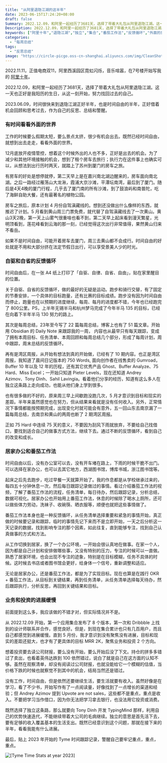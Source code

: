 ```yaml
---
title: "从阿里退隐江湖的这半年"
date: 2023-06-15T17:24:20+08:00
draft: false
Summary: 2022.12.09，和阿里一起经历了3681天，选择了带着大礼包从阿里退隐江湖。这一天也正好是我阳历的生日，从这一刻开始，努力找回过去的自己。2023.06.09，时间很快来到退隐江湖正好半年，也是时间自由的半年，正好借着机会回顾和思考过去，作为自己的反思、总结和警醒。
Description: 2022.12.09，和阿里一起经历了3681天，选择了带着大礼包从阿里退隐江湖。这一天也正好是我阳历的生日，从这一刻开始，努力找回过去的自己。2023.06.09，时间很快来到退隐江湖正好半年，也是时间自由的半年，正好借着机会回顾和思考过去，作为自己的反思、总结和警醒。
keywords: ["阿里十年","退隐江湖","独立","集合","番茄工作法","反馈循环","外面的世界"]
categories:
  - "每周总结"
tags:
  - "反思总结"
image: "https://circle-picgo.oss-cn-shanghai.aliyuncs.com/img/CleanShot%202023-06-11%20at%2016.39.15@2x.png"
---
```


2022.11.11，正值电商双11，阿里西溪园区霓虹闪烁，音乐喧嚣，在7号楼开始写我的 [阿里十年](https://hagerhu.com/categories/%E9%98%BF%E9%87%8C%E5%8D%81%E5%B9%B4/)。

2022.12.09，和阿里一起经历了3681天，选择了带着大礼包从阿里退隐江湖。这一天也正好是我阳历的生日，从这一刻开始，努力找回过去的自己。

2023.06.09，时间很快来到退隐江湖正好半年，也是时间自由的半年，正好借着机会回顾和思考过去，作为自己的反思、总结和警醒。

### 有时间看看外面的世界

工作的时候要么假期太短，要么景点太挤，很少有机会出去。既然已经时间自由，就想到出去走走，看看外面的世界。

12月底放开疫情管控，想着这个时候外出的人也不多，正好是出去的机会。为了减少和其他环境接触的机会，想到了租个房车去旅行；执行力在这件事上也确实可以，从想法到出行历时两天，就踏上了苏州到厦门的房车之旅。

有房车的好处是想停就停，第二天早上是在嘉兴南北湖边醒来的，房车面向南北湖。之后一路经过雁荡山大龙湫，霞浦大京沙滩，平潭坛南湾，最后到了厦门。随后是4天4晚的厦门行程，几乎去了厦门南的所有沙滩，到了鼓浪屿和南普陀，吃了海鲜自助大餐，还有最著名的植物公园。

房车之旅后，原本计划 4 月份自驾滇藏线的。想到还没做出什么像样的东西，就推迟了计划。5 月看到黄山周三门票免费，就代替了自驾滇藏线去了一次黄山。黄山3天2晚，第一天上山雾气很重啥也看不到，第二天早上起床看到漫天繁星，光明顶看到，莲花峰看到云海的那一刻，已经觉得这次出行非常值得，果然黄山归来不看岳。

如果不是时间自由，可能开着房车去厦门，周三去黄山都不会成行。时间自由的好处就是不用和大部分挤在法定节假日出行，可以享受景美人少的时光。

### 自驱和自省的反馈循环

时间自由后，在一张 A4 纸上打印了「自驱、自律、自省、自由」，贴在家里醒目的位置。

关于自驱、自省的反馈循环，做的最好的无疑是运动。跑步和骑行交替，有了固定的节奏安排，一个具体的目标跑量，还有比赛的目标成绩。跑步没有因为时间自由而停止，跑量也在以预期的进度继续，每周、每月的进度都不错，今年也已经跑完了 800公里。PS，上半年无锡半马和杭州梦马完成了今年半马 135 的目标，已经在向着下半年半马 130 努力的路上。

其次是每周总结，23年至今写了 22 篇每周总结，博客上也有了 51 篇文章。开始用 Obsidian 的 Daily Note 来跟踪我的一周， 内容也从最早只有每天跟踪，变成了拥有本周目标、任务清单、本周回顾和每周总结几个部分，形成了每周计划，周中跟踪，周末总结的反馈循环。

再有是湾区周报，从开始有想法到真的开始做，已经有了 10 期内容。也正是湾区周报，我知道了晨间日记版本的 750 Words, 面向创作者在线售卖的 Gumroad，Buffer 10 年以及 12 年的历程，还有其它优秀产品 Ghost、Buffer Analyze、75 Hard、Miss Excel；一开始只知道 Pieter Levels，现在还知道 Andrey Azimov、Tony Dinh、Sahil Lavingia。看着他们分享的经历，知道有这么多人在独立这条路上走向成功，也能从他们身上学到很多。

也有很多做的不好的，原来周三早上间歇跑没跑几次，5 月才意识到目标和现实的差距。半年来虽然感觉也在努力，但从结果来看就是没有任何收入。另外，正常情况下事情都能按预期完成，出现变化时就可能会有意外，五一回山东去南京漏了一篇每周总结，去南京和黄山的两周也断了 2 期湾区周报。

正如 75 Hard 中连续 75 天的意义，不要因为刮风下雨就放弃，不要给自己找借口，要找到适合自己的做事方式方法，继续下去。通过不断的反馈循环，看到自己的改变和成长。

### 居家办公和番茄工作法

时间自由以后，没有办公室可以去，没有开车堵在路上，下雨的时候干脆不出门。可以选择在家办公，也可以去其它地方，西湖图书馆，博库书城，浙江图书馆等。

起床之后先去跑步，吃过早餐一天就算开始了。我的作息都是从学校继承过来的，每四五十分钟休息一次，然后每日跟踪记录做过的事情。看过介绍番茄工作法的视频，了解了番茄工作法的流程，任务清单，每日待办，然后跟踪记录，分析总结，数据可视化。居家办公也开始用上番茄工作法，休息的时候除了喝水上厕所，还可以做些体力劳动，洗袜子、收碗筷、晒衣服等，顺便也就把这些事情做了。

番茄工作法本身也是一种反馈循环，从任务清单选择重要和紧急的事情开始，真正做的时候要记录和跟踪，临时的事情先记下来而不是立即开始，一天之后分析这一天记录的数据，找到影响专注的那个因素，如此往复，直到能够专注，找到自己认真做事的方式和方法。

从工作切换到居家，换了一个办公环境，一开始会很认真地在做事。在家一个人，因为都是自己计划和安排做哪些事，又没有特别的压力，专注的时候可以一直做。熟悉了居家环境，也会出现不专注的迹象，特别是在目标模糊，任务不具体的时候。这时候去书店或者图书馆会更好，给身体一个信号，重新调整和适应。

无论是居家办公，还是番茄工作法，都是为了实现目标。现在也算是在践行 OKR + 番茄工作法，从目标到关键结果，再到任务清单，从任务清单选择每天待办，然后跟踪执行，分析反思，再回到关键结果和目标。

### 业务和投资的进展缓慢

前面提到这么多，我应该做的不错才对，但实际情况并不是。

从 2022.12.09 开始，第一个应用集合发布了 8 个版本，第一次和 Dribbble 上找到的设计师联系并合作，感觉良好。但是，到现在集合累计也只有几百用户，而且自己都感觉到进展缓慢。直到 5 月份，我才意识到没有聚焦没有进展，目标和现实的差距还挺大，也才有了更具体的目标 MRR 2K，聚焦业务和投资 2 个方向。

想着投资要去读公司财报，要么没有开始，要么开始后没了下文。持仓的拼多多错过了卖出，也看着英伟达跌到 100 依然错过，说白了就是自己在这方面的认知不够。虽然在观察清单，却没有阅读过公司财报，也就没能给它一个模糊的估值，当价格下跌的时候也就察觉不到其中的机会，结局当然还是错过。

没有工作，时间自由，但是依然还要继续生活，要生活就要有收入。虽然好像是在学习，看了不少书，开始写作有了一点阅读量，好像找到了一点增长的渠道和经验；但 Andrey Azimov 提到 Upvote are not sales，这些都不是重点，重点是收入。不要把学习当作借口，因为你无法把学习拿去银行，也没法用它投资或消费。

既然选择了独立这条路，那么就要向 Tony Dinh 开发 TypingMind 那样，利用自己的优势快速迭代，不能继续带着大公司的毛病继续。独立的意思是首先活下去，要有足够的收入覆盖基本的生活支出。既然已经意识到这个问题，那就在接下来的半年，看看我能有什么进展。

最后，贴上 2023 年开始的 Tyme 时间跟踪记录，警醒自己要牢记重点，重点，重点。

![[Tyme Time Stats at year 2023]](https://circle-picgo.oss-cn-shanghai.aliyuncs.com/img/CleanShot%202023-06-10%20at%2016.07.40@2x.png)

